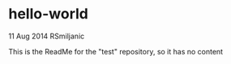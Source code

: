 hello-world
===========

11 Aug 2014
RSmiljanic

This is the ReadMe for the "test" repository, so it has no content
